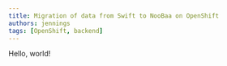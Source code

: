 ```yaml
---
title: Migration of data from Swift to NooBaa on OpenShift
authors: jennings
tags: [OpenShift, backend]
---
```


Hello, world!
